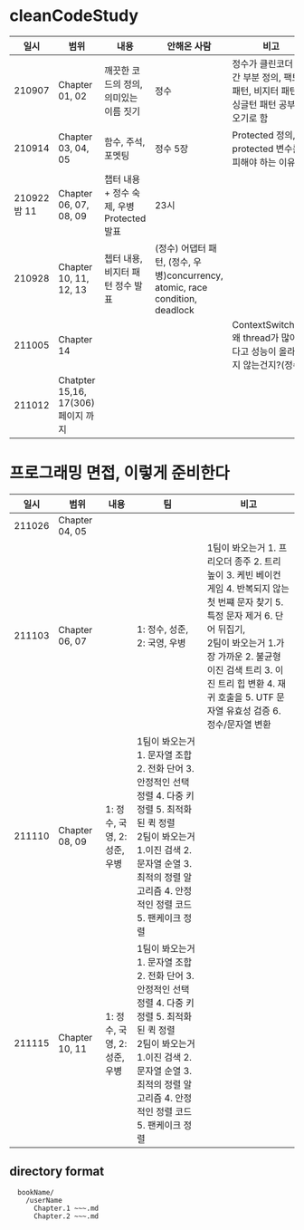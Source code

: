 # cleanCodeStudy

|일시|범위|내용|안해온 사람|비고|
|----|----|----|----|----|
|210907|Chapter 01, 02|깨끗한 코드의 정의, 의미있는 이름 짓기|정수|정수가 클린코더 시간 부분 정의, 팩토리 패턴, 비지터 패턴, 싱글턴 패턴 공부해오기로 함|
|210914|Chapter 03, 04, 05|함수, 주석, 포멧팅|정수 5장|Protected 정의, protected 변수를 피해야 하는 이유|
|210922 밤 11|Chapter 06, 07, 08, 09|챕터 내용 + 정수 숙제, 우병 Protected 발표 | 23시|
|210928|Chapter 10, 11, 12, 13|쳅터 내용, 비지터 패턴 정수 발표|(정수) 어댑터 패턴, (정수, 우병)concurrency, atomic, race condition, deadlock|
|211005|Chapter 14|||ContextSwitching, 왜 thread가 많아진다고 성능이 올라가지 않는건지?(정수)|
|211012|Chatpter 15,16, 17(306)페이지 까지||||


# 프로그래밍 면접, 이렇게 준비한다
|일시|범위|내용|팀|비고|
|----|----|----|----|----|
|211026|Chapter 04, 05|||
|211103|Chapter 06, 07||1: 정수, 성준, 2: 국영, 우병|1팀이 봐오는거 1. 프리오더 종주 2. 트리 높이 3. 케빈 베이컨 게임 4. 반복되지 않는 첫 번쨰 문자 찾기 5. 특정 문자 제거 6. 단어 뒤집기, <br> 2팀이 봐오는거 1.가장 가까운 2. 불균형 이진 검색 트리 3. 이진 트리 힙 변환 4. 재귀 호출을 5. UTF 문자열 유효성 검증 6. 정수/문자열 변환|
|211110|Chapter 08, 09|1: 정수, 국영, 2: 성준, 우병|1팀이 봐오는거 1. 문자열 조합 2. 전화 단어 3. 안정적인 선택 정렬 4. 다중 키 정렬 5. 최적화된 퀵 정렬 <br> 2팀이 봐오는거 1.이진 검색 2. 문자열 순열 3. 최적의 정렬 알고리즘 4. 안정적인 정렬 코드 5. 팬케이크 정렬|
|211115|Chapter 10, 11|1: 정수, 국영, 2: 성준, 우병|1팀이 봐오는거 1. 문자열 조합 2. 전화 단어 3. 안정적인 선택 정렬 4. 다중 키 정렬 5. 최적화된 퀵 정렬 <br> 2팀이 봐오는거 1.이진 검색 2. 문자열 순열 3. 최적의 정렬 알고리즘 4. 안정적인 정렬 코드 5. 팬케이크 정렬|

## directory format
```
  bookName/
    /userName
      Chapter.1 ~~~.md
      Chapter.2 ~~~.md
```